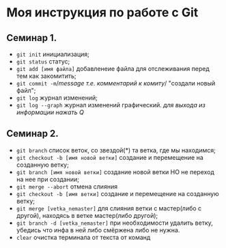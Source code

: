 # Моя инструкция по работе с Git
## Семинар 1.
- ``git init``  инициализация;
- ``git status``   статус;
- ``git add [имя файла]``  добавленеие файла для отслеживания перед тем как закомитить;
- ``git commit -m``/*message т.е. комментарий к комиту*/ "создали новый файл";
- ``git log``  журнал изменений;
- ``git log --graph``  журнал изменений графический.
*для выхода из информации нажать Q*

## Семинар 2.
* ``git branch``  список веток, cо звездой(*) та ветка, где мы находимся; 
* ``git checkout -b [имя новой ветки]``    создание и перемещение на созданную ветку;
* ``git branch [имя новой ветки]`` создание новой ветки НО не переход на нее при создании;
* ``git merge --abort``  отмена слияния
* ``git checkout -b [имя ветки]``    создание и перемещение на созданную ветку;
* ``git merge [vetka_nemaster]`` для слияния ветки с мастер(либо с другой), находясь в ветке мастер(либо другой);
* ``git branch -d [vetka_nemaster]`` при необходимости удалить ветку, убедись что инфа в ней либо смёржена либо не нужна.
* ``clear``            очистка терминала от текста от команд